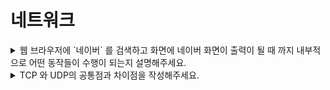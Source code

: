 # 네트워크

<details>
  <summary>웹 브라우저에 `네이버` 를 검색하고 화면에 네이버 화면이 출력이 될 때 까지 내부적으로 어떤 동작들이 수행이 되는지 설명해주세요.</summary>
  </br>
  <p>먼저 입력된 값이 검색어인지 Domain Name인지 판단합니다.
  네이버는 도메인 네임으로 판단하여 URL(URI)를 ip address로 변환
    1. 웹 브라우저는 우선 컴퓨터 내에 존재하는 hosts 파일을 확인한다.
    2. (1번과정에서 해결이 안된다면) OS의 DNS Cache 기록을 확인한다.
    3. (2번과정에서 해결이 안된다면) 공유기 혹은 DNS에 직접 질의한다.
2. 해당 IP 주소로 tcp 연결(가상 회선 설정)을 진행(http 3버전 미만일 경우)
3. 해당 주소로 HTTP GET Method를 포함하는 HTTP Request를 생성 및 송신
4. HTTP Response 응답을 받음.
5. 브라우저는 렌더링 엔진을 통해 응답으로 받은 문서를 파싱
6. DOM과 CSSOM을 생성 후 결합하여 렌더 트리를 생성.
7. 브라우저의 JS의 엔진은 js 파일을 파싱하여 Abstact Syntax tree를 생성하고 바이트 코드로 변환하여 실행
  이 과정에서 위에 생성된 DOM, CSSOM이 변경되면 다시 렌더 트리로 결합
8. 렌더 트리 기반으로 html 요소의 레이아웃을 계산하고 화면에 페인팅

위 과정에서 네이버 같은 큰 회사는 CDN을 이용하여 전세계에 안정적으로 컨텐츠를 공급할 수 있음. 
이에 따라 TCP 연결을 Origin 웹서버가 아닌 CDN 서버로 연결할 수도 있음.</p>
</details>


<details>
  <summary>TCP 와 UDP의 공통점과 차이점을 작성해주세요.</summary>
  </br>
  <p>먼저 공통점으로는 주소 표현에 있어서 포트번호를 이용합니다. 오류 제어를 위해 체크섬 기능을 포함하고 있다는 점입니다.</p>
  <p>첫번 째 차이점은 신뢰성의 차이입니다. TCP는 신뢰성을 보장하지만 UDP는 신뢰성을 보장하지 않습니다. 이때 신뢰성이란 
  </p>
1. 흐름제어 :  송신측과 수신측의 데이터처리 속도 차이를 해결
    - tcp : sliding window 방식(연결 설정 시 윈도우 크기 교환), 수신 신호에 맞취 윈도우를 이동하며 데이터 전송
    - udp : 지원하지 않음.
2. 혼잡 제어 : 송신 측과 네트워크의 데이터 송신 속도 차이를 해결
    - tcp : ECN(explicit Congestion Notification) 방식을 통해 라우터가 네트워크 혼잡 시 이를 수신 측에 전달하고 수신 측은 이것을 다시 송신 측에 전달하여 송신측의 트래픽을 완화. ECN을 사용하기 위해서는 연결 설정 단계에서 협상을 해야함. 헤더의 ECE 비트를 통해 혼잡을 알리고 CWR 비트를 통해 윈도우의 크기를 줄였음을 전달한다.
    - udp : 지원하지 않음
3. 오류 제어 : 데이터 전송 중 발생되는 에러를 검출, 보정
    - tcp : 체크섬, 확인응답(응답 기준과 응답 방식), 타임아웃
    - udp : 헤더와 전송 데이터의 체크섬 기능 제공
4. 분할과 병합 : 데이터의 크기가 처리할 수 있는 크기보다 클 때, 이를 분할하고 병합
    - tcp : Maximum Segment Size 기준으로 데이터를 분할하고 순서번호(Sequence Number)를 부여하여 수신측에서 재조립할 수 있도록 함.
    - udp : Maximum Transfer Unit 에 맞춰서 패킷을 쪼개어 Fragmentation을 시행함. 수신 측에서 fragment offset을 통해 재조립
5. 서비스 프리미티브 : 계층 간 인터페이스 제공
    - tcp : 연결형 서비스 프리미티브 제공
    - udp : 비연결형 서비스 프리미티브 제공
    
설계 시 고려사항
1. 주소 표현
    - tcp : 포트 번호
    - udp : 포트 번호
2. 멀티 플렉싱
    - tcp : 전이중(full duplex) 방식의 양방향 가상 회선 제공, 1대1 연결
    - udp : 
3. 연결 설정
    - tcp : 3단계 연결 설정(syn / ack,syn / ack)
    - udp : 없음
4. 연결 해제
    - tcp : 4단계 연결 해제
    - udp : 없음</p>
</details>